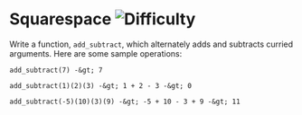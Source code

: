 # Squarespace ![Difficulty](https://img.shields.io/badge/-MEDIUM-yellow)
	
Write a function, `add_subtract`, which alternately adds and subtracts curried arguments. Here are some sample operations:
	
```
add_subtract(7) -&gt; 7

add_subtract(1)(2)(3) -&gt; 1 + 2 - 3 -&gt; 0

add_subtract(-5)(10)(3)(9) -&gt; -5 + 10 - 3 + 9 -&gt; 11
```
	
